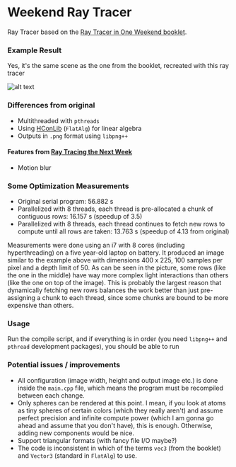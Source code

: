 # Weekend Ray Tracer

Ray Tracer based on the [Ray Tracer in One Weekend booklet](http://www.realtimerendering.com/raytracing/Ray%20Tracing%20in%20a%20Weekend.pdf).

### Example Result

Yes, it's the same scene as the one from the booklet, recreated with this ray tracer

![alt text](out.png)

### Differences from original
- Multithreaded with `pthreads`
- Using [HConLib](https://github.com/TheVaffel/HConLib) (`FlatAlg`) for linear algebra
- Outputs in `.png` format using `libpng++`

#### Features from [Ray Tracing the Next Week](http://www.realtimerendering.com/raytracing/Ray%20Tracing_%20The%20Next%20Week.pdf)

- Motion blur

### Some Optimization Measurements

- Original serial program: 56.882 s
- Parallelized with 8 threads, each thread is pre-allocated a chunk of contiguous rows: 16.157 s (speedup of 3.5)
- Parallelized with 8 threads, each thread continues to fetch new rows to compute until all rows are taken: 13.763 s (speedup of 4.13 from original)

Measurements were done using an i7 with 8 cores (including hyperthreading) on a five year-old laptop on battery.
It produced an image similar to the example above with dimensions 400 x 225, 100 samples per pixel and a depth limit of 50.
As can be seen in the picture, some rows (like the one in the middle) have way more complex light interactions than others (like the one on top of the image). This is probably the largest reason that dynamically fetching new rows balances the work better than just pre-assigning a chunk to each thread, since some chunks are bound to be more expensive than others.

### Usage

Run the compile script, and if everything is in order (you need `libpng++` and `pthread` development packages), you should be able to run 

### Potential issues / improvements

- All configuration (image width, height and output image etc.) is done inside the `main.cpp` file, which means the program must be recompiled between each change.
- Only spheres can be rendered at this point. I mean, if you look at atoms as tiny spheres of certain colors (which they really aren't) and assume perfect precision and infinite compute power (which I am gonna go ahead and assume that you don't have), this is enough. Otherwise, adding new components would be nice.
- Support triangular formats (with fancy file I/O maybe?)
- The code is inconsistent in which of the terms `vec3` (from the booklet) and `Vector3` (standard in `FlatAlg`) to use.
